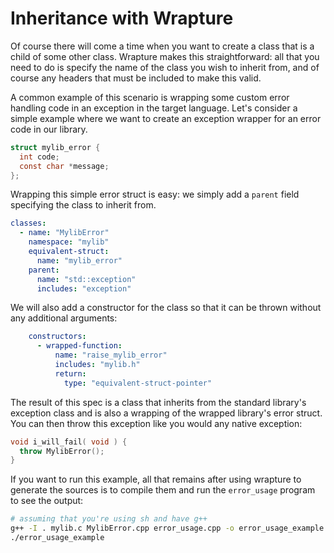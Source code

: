 # Inheritance with Wrapture
Of course there will come a time when you want to create a class that is a
child of some other class. Wrapture makes this straightforward: all
that you need to do is specify the name of the class you wish to inherit from,
and of course any headers that must be included to make this valid.

A common example of this scenario is wrapping some custom error handling code in
an exception in the target language. Let's consider a simple example where we
want to create an exception wrapper for an error code in our library.

```c
struct mylib_error {
  int code;
  const char *message;
};
```

Wrapping this simple error struct is easy: we simply add a `parent` field
specifying the class to inherit from.

```yaml
classes:
  - name: "MylibError"
    namespace: "mylib"
    equivalent-struct:
      name: "mylib_error"
    parent:
      name: "std::exception"
      includes: "exception"
```

We will also add a constructor for the class so that it can be thrown without
any additional arguments:

```yaml
    constructors:
      - wrapped-function:
          name: "raise_mylib_error"
          includes: "mylib.h"
          return:
            type: "equivalent-struct-pointer"
```

The result of this spec is a class that inherits from the standard library's
exception class and is also a wrapping of the wrapped library's error struct.
You can then throw this exception like you would any native exception:

```cpp
void i_will_fail( void ) {
  throw MylibError();
}
```

If you want to run this example, all that remains after using wrapture to
generate the sources is to compile them and run the `error_usage` program to see
the output:

```sh
# assuming that you're using sh and have g++
g++ -I . mylib.c MylibError.cpp error_usage.cpp -o error_usage_example
./error_usage_example
```
